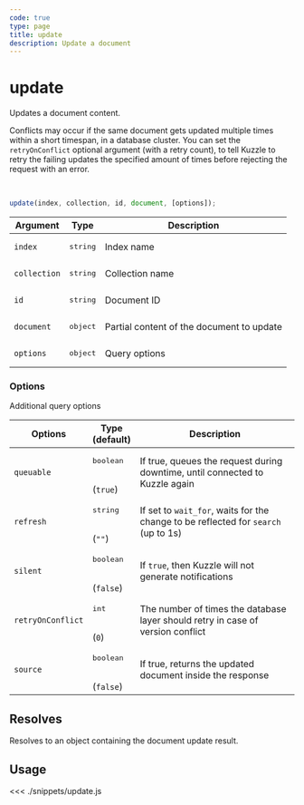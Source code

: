 ```yaml
---
code: true
type: page
title: update
description: Update a document
---
```


# update

Updates a document content.

Conflicts may occur if the same document gets updated multiple times within a short timespan, in a database cluster.
You can set the `retryOnConflict` optional argument (with a retry count), to tell Kuzzle to retry the failing updates the specified amount of times before rejecting the request with an error.

<br/>

```js
update(index, collection, id, document, [options]);
```

| Argument     | Type              | Description                               |
|--------------|-------------------|-------------------------------------------|
| `index`      | <pre>string</pre> | Index name                                |
| `collection` | <pre>string</pre> | Collection name                           |
| `id`         | <pre>string</pre> | Document ID                               |
| `document`   | <pre>object</pre> | Partial content of the document to update |
| `options`    | <pre>object</pre> | Query options                             |

### Options

Additional query options

| Options           | Type<br/>(default)               | Description                                                                              |
|-------------------|----------------------------------|------------------------------------------------------------------------------------------|
| `queuable`        | <pre>boolean</pre><br/>(`true`)  | If true, queues the request during downtime, until connected to Kuzzle again             |
| `refresh`         | <pre>string</pre><br/>(`""`)     | If set to `wait_for`, waits for the change to be reflected for `search` (up to 1s)       |
| `silent`          | <pre>boolean</pre><br/>(`false`) | If `true`, then Kuzzle will not generate notifications <SinceBadge version="change-me"/> |
| `retryOnConflict` | <pre>int</pre><br/>(`0`)         | The number of times the database layer should retry in case of version conflict          |
| `source`          | <pre>boolean</pre><br/>(`false`) | If true, returns the updated document inside the response                                |

## Resolves

Resolves to an object containing the document update result.

## Usage

<<< ./snippets/update.js
